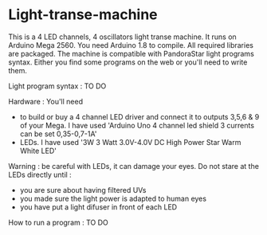 # Light-transe-machine

This is a 4 LED channels, 4 oscillators light transe machine. It runs on Arduino Mega 2560. You need Arduino 1.8 to compile. All required libraries are packaged.
The machine is compatible with PandoraStar light programs syntax. Either you find some programs on the web or you'll need to write them.


Light program syntax : 
TO DO

Hardware :
You'll need 
- to build or buy a 4 channel LED driver and connect it to outputs 3,5,6 & 9 of your Mega. I have used 'Arduino Uno 4 channel led shield 3 currents can be set 0,35-0,7-1A'
- LEDs. I have used '3W 3 Watt 3.0V-4.0V DC High Power Star Warm White LED' 

Warning : be careful with LEDs, it can damage your eyes. Do not stare at the LEDs directly until :
- you are sure about having filtered UVs
- you made sure the light power is adapted to human eyes
- you have put a light difuser in front of each LED

How to run a program :
TO DO

